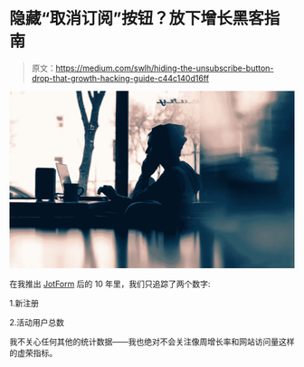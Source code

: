 # 隐藏“取消订阅”按钮？放下增长黑客指南

> 原文：<https://medium.com/swlh/hiding-the-unsubscribe-button-drop-that-growth-hacking-guide-c44c140d16ff>

![](img/a90094a2dd41a55c76771498e6d4d2fc.png)

在我推出 [JotForm](http://www.jotform.com/) 后的 10 年里，我们只追踪了两个数字:

1.新注册

2.活动用户总数

我不关心任何其他的统计数据——我也绝对不会关注像周增长率和网站访问量这样的虚荣指标。